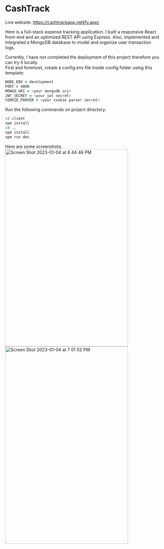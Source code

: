 # CashTrack

Live website: https://cashtrackapp.netlify.app/

Here is a full-stack expense tracking application. I built a responsive React front-end and an optimized REST API using Express. Also, implemented and integrated a MongoDB database to model and organize user transaction logs.  
  
Currently, I have not completed the deployment of this project therefore you can try it locally.  
First and foremost, create a config.env file inside config folder using this template:  
```zsh
NODE_ENV = development
PORT = 4000
MONGO_URI = <your mongodb uri>
JWT_SECRET = <your jwt secret>
COOKIE_PARSER = <your cookie parser secret>
```
Run the following commands on project directory:  
```zsh
cd client
npm install
cd ..
npm install
npm run dev
```

Here are some screenshots:  
<img width="400" height="640" alt="Screen Shot 2023-01-04 at 6 44 46 PM" src="https://user-images.githubusercontent.com/63821860/210690910-f4349747-d8a3-40e4-ad22-81929124914a.png">
<img width="400" height="640" alt="Screen Shot 2023-01-04 at 7 01 02 PM" src="https://user-images.githubusercontent.com/63821860/210691708-1a9c1a53-baf9-40b4-95be-60be0f845360.png">



